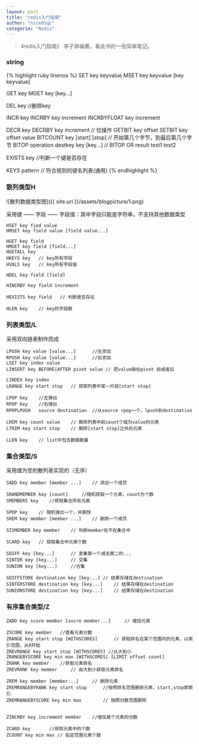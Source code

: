 ```yaml
---
layout: post
title: "redis入门指南"
author: "nice01qc"
categorie: "Redis"
---
```


> 《redis入门指南》 李子骅编著，看此书的一些简单笔记。

### string

{% highlight ruby linenos %}
SET key keyvalue
MSET key keyvalue [key keyvalue]

GET key
MGET key [key...]

DEL key		//删除key

INCR key
INCRBY key increment
INCRBYFLOAT key increment

DECR key
DECRBY key increment
// 位操作
GETBIT key offset
SETBIT key offset value
BITCOUNT key [start] [stop]	// 开始第几个字节，到最后第几个字节
BITOP operation destkey key [key...]	// BITOP OR result test1 test2

EXISTS key		//判断一个键是否存在

KEYS pattern	// 符合规则的键名列表(通用)
{% endhighlight %}

### 散列类型H

![散列数据类型图]({{ site.url }}/assets/blogpicture/1.png)

采用键 —— 字段 —— 字段值：其中字段只能是字符串，不支持其他数据类型

```
HSET key fied value
HMSET key field value [field value...]

HGET key field
HMGET key field [field...]
HGETALL key
HKEYS key	// key所有字段
HVALS key	// key所有字段值

HDEL key field [field]

HINCRBY key field increment

HEXISTS key field	// 判断是否存在

HLEN key	// key的字段数
```

### 列表类型/L

采用双向链表制作而成

```
LPUSH key value [value...]		//左添加
RPUSH key value [value...]		//右添加
LSET key index value
LINSERT key BEFORE|AFTER pivot value // 把value插在pivot 前或者后

LINDEX key index
LRANGE key start stop	// 获取列表中某一片段[start stop]

LPOP key	//左弹出
RPOP key 	//右弹出
RPOPLPUSH	source destination	//从source rpop一个，lpush到destination

LREM key count value	// 删除列表中前count个值为value的元素
LTRIM key start stop	// 删除[start stop]之外的元素

LLEN key 	// list中包含数据数量
```

### 集合类型/S

采用值为空的散列表实现的（无序）

```
SADD key member [member ...]	// 添加一个成员

SRANDMEMBER key [count] 	//随机获取一个元素，count为个数
SMEMBERS key	//获取集合所有元素

SPOP key 	// 随机弹出一个，并删除
SREM key member [member ...]	// 删除一个成员

SISMEMBER key member	// 判断member在不在集合中

SCARD key	// 获取集合中元素个数

SDIFF key [key...]		// 差集第一个减去第二的...
SINTER key [key...]		// 交集
SUNION key [key...]		//合集

SDIFFSTORE destination key [key...]	// 结果存储在destination
SINTERSTORE destination key [key...]	// 结果存储在destination
SUNIONSTORE destination key [key...]	// 结果存储在destination
```

### 有序集合类型/Z

```
ZADD key score member [socre member...] 	// 增加元素

ZSCORE key member	//查看元素分数
ZRANGE key start stop [WITHSCORES]		// 获取排名在某个范围内的元素，以索引范围，从0开始
ZREVRANGE key start stop [WITHSCORES] //从大到小
ZRANGEBYSCORE key min max [WITHSCORES] [LIMIT offset count]
ZRANK key member	//获取元素排名
ZREVRANK key member		// 由大到小获取元素排名

ZREM key member [member...]  	// 删除元素
ZREMRANGEBYRANK key start stop 		//按照排名范围删除元素，start,stop即索引
ZREMRANGEBYSCORE key min max		// 按照分数范围删除


ZINCRBY key increment member	//增加某个元素的分数

ZCARD key 		//获取元素中的个数
ZCOUNT key min max // 指定范围元素个数
```


